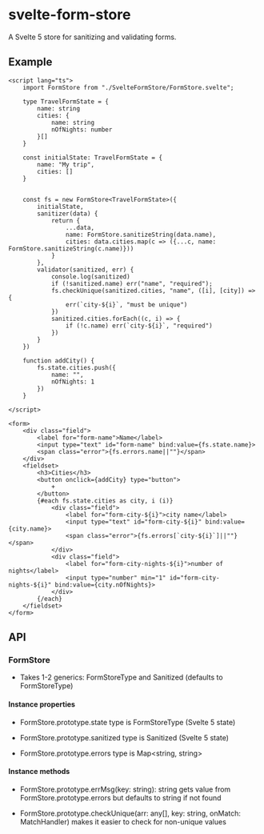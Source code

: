 # svelte-form-store

A Svelte 5 store for sanitizing and validating forms.

## Example

```svelte
<script lang="ts">
    import FormStore from "./SvelteFormStore/FormStore.svelte";

    type TravelFormState = {
        name: string
        cities: {
            name: string
            nOfNights: number
        }[]
    }

    const initialState: TravelFormState = {
        name: "My trip",
        cities: []
    }


    const fs = new FormStore<TravelFormState>({
        initialState,
        sanitizer(data) {
            return {
                ...data,
                name: FormStore.sanitizeString(data.name),
                cities: data.cities.map(c => ({...c, name: FormStore.sanitizeString(c.name)}))
            }
        },
        validator(sanitized, err) {
            console.log(sanitized)
            if (!sanitized.name) err("name", "required");
            fs.checkUnique(sanitized.cities, "name", ([i], [city]) => {
                err(`city-${i}`, "must be unique")
            })
            sanitized.cities.forEach((c, i) => {
                if (!c.name) err(`city-${i}`, "required")
            })
        }
    })

    function addCity() {
        fs.state.cities.push({
            name: "",
            nOfNights: 1
        })
    }

</script>

<form>
    <div class="field">
        <label for="form-name">Name</label>
        <input type="text" id="form-name" bind:value={fs.state.name}>
        <span class="error">{fs.errors.name||""}</span>
    </div>
    <fieldset>
        <h3>Cities</h3>
        <button onclick={addCity} type="button">
            +
        </button>
        {#each fs.state.cities as city, i (i)}
            <div class="field">
                <label for="form-city-${i}">city name</label>
                <input type="text" id="form-city-${i}" bind:value={city.name}>
                <span class="error">{fs.errors[`city-${i}`]||""}</span>
            </div>
            <div class="field">
                <label for="form-city-nights-${i}">number of nights</label>
                <input type="number" min="1" id="form-city-nights-${i}" bind:value={city.nOfNights}>
            </div>
        {/each}
    </fieldset>
</form>
```

## API

### FormStore

- Takes 1-2 generics: FormStoreType and Sanitized (defaults to FormStoreType)

#### Instance properties

- FormStore.prototype.state
type is FormStoreType (Svelte 5 state)

- FormStore.prototype.sanitized
type is Sanitized (Svelte 5 state)

- FormStore.prototype.errors
type is Map&lt;string, string&gt;

#### Instance methods

- FormStore.prototype.errMsg(key: string): string
gets value from FormStore.prototype.errors but defaults to string if not found

- FormStore.prototype.checkUnique(arr: any[], key: string, onMatch: MatchHandler)
makes it easier to check for non-unique values
